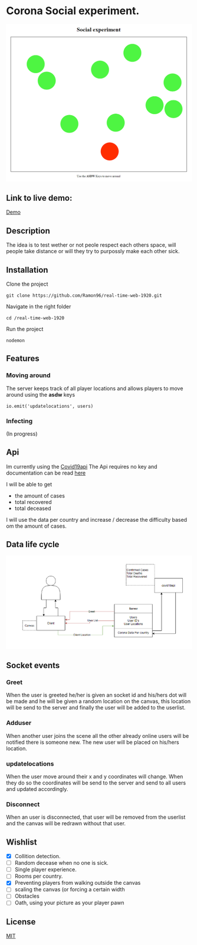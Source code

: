 # Corona Social experiment.
![Preview image of the application](https://github.com/Ramon96/real-time-web-1920/blob/master/readme-resources/appPreview.png?raw=true)

<!-- Add a link to your live demo in Github Pages 🌐-->
## Link to live demo:
[Demo](https://rule-the-world.herokuapp.com/social)

<!-- ☝️ replace this description with a description of your own work -->
## Description
The idea is to test wether or not peole respect each others space, will people take distance or will they try to purpossly make each other sick. 

<!-- Add a nice image here at the end of the week, showing off your shiny frontend 📸 -->

<!-- Maybe a table of contents here? 📚 -->

<!-- How about a section that describes how to install this project? 🤓 -->
## Installation
Clone the project

```
git clone https://github.com/Ramon96/real-time-web-1920.git
```

Navigate in the right folder

```
cd /real-time-web-1920
```


Run the project

```
nodemon
```

<!-- ...but how does one use this project? What are its features 🤔 -->
## Features
### Moving around
The server keeps track of all player locations and allows players to move around using the **asdw** keys

```
io.emit('updatelocations', users)
```

### Infecting
(In progress)

<!-- What external data source is featured in your project and what are its properties 🌠 -->
## Api
Im currently using the [Covid19api](https://covid19api.com/)
The Api requires no key and documentation can be read [here](https://documenter.getpostman.com/view/10808728/SzS8rjbc)

I will be able to get
* the amount of cases
* total recovered
* total deceased

I will use the data per country and increase / decrease the difficulty based om the amount of cases.

<!-- This would be a good place for your data life cycle ♻️-->
## Data life cycle
![Datalifecycle](https://github.com/Ramon96/real-time-web-1920/blob/master/readme-resources/datading.png?raw=true)

## Socket events
### Greet
When the user is greeted he/her is given an socket id and his/hers dot will be made and he will be given a random location on the canvas, this location will be send to the server and finally the user will be added to the userlist.

### Adduser
When another user joins the scene all the other already online users will be notified there is someone new. The new user will be placed on his/hers location.

### updatelocations
When the user move around their x and y coordinates will change. When they do so the coordinates will be send to the server and send to all users and updated accordingly.

### Disconnect 
When an user is disconnected, that user will be removed from the userlist and the canvas will be redrawn without that user.

<!-- Maybe a checklist of done stuff and stuff still on your wishlist? ✅ -->
## Wishlist
- [x] Collition detection.
- [ ] Random decease when no one is sick.
- [ ] Single player experience.
- [ ] Rooms per country.
- [x] Preventing players from walking outside the canvas
- [ ] scaling the canvas (or forcing a certain width
- [ ] Obstacles
- [ ] Oath, using your picture as your player pawn

<!-- How about a license here? 📜  -->
## License
[MIT](https://github.com/Ramon96/real-time-web-1920/blob/master/LICENSE)
